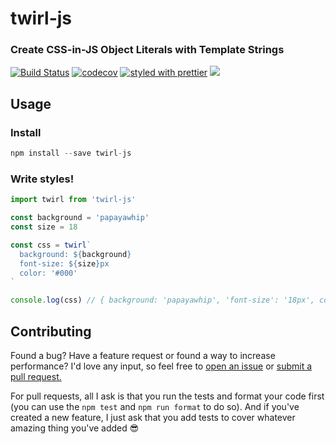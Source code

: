# **twirl-js**
### **Create CSS-in-JS Object Literals with Template Strings**

[![Build Status](https://travis-ci.org/benjaminj6/twirl-js.svg?branch=master)](https://travis-ci.org/benjaminj6/twirl-js)
[![codecov](https://codecov.io/gh/benjaminj6/twirl-js/branch/master/graph/badge.svg)](https://codecov.io/gh/benjaminj6/twirl-js)
[![styled with prettier](https://img.shields.io/badge/styled_with-prettier-ff69b4.svg)](https://github.com/prettier/prettier)
![](http://img.badgesize.io/benjaminj6/twirl-js/master/src/parse.js.svg?compression=gzip&label=size_(gzip)&color=blue)

## **Usage**

### Install

```javascript
npm install --save twirl-js
```

### Write styles!

```javascript
import twirl from 'twirl-js'

const background = 'papayawhip'
const size = 18

const css = twirl`
  background: ${background}
  font-size: ${size}px
  color: '#000'
`

console.log(css) // { background: 'papayawhip', 'font-size': '18px', color: '#000' }
```

## **Contributing**

Found a bug? Have a feature request or found a way to increase performance? I'd love any input, so feel free to [open an issue](https://github.com/benjaminj6/twirl-js/issues) or [submit a pull request.](https://github.com/benjaminj6/twirl-js/pulls)

For pull requests, all I ask is that you run the tests and format your code first (you can use the `npm test` and `npm run format` to do so). And if you've created a new feature, I just ask that you add tests to cover whatever amazing thing you've added 😎

